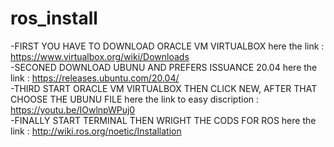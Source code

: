 # ros_install
-FIRST YOU HAVE TO DOWNLOAD ORACLE VM VIRTUALBOX   here the link : https://www.virtualbox.org/wiki/Downloads  
-SECONED DOWNLOAD UBUNU AND PREFERS ISSUANCE 20.04  here the link : https://releases.ubuntu.com/20.04/  
-THIRD START ORACLE VM VIRTUALBOX THEN CLICK NEW, AFTER THAT CHOOSE THE UBUNU FILE   here the link to easy discription : https://youtu.be/IOwlnpWPuj0  
-FINALLY START TERMINAL THEN WRIGHT THE CODS FOR ROS  here the link : http://wiki.ros.org/noetic/Installation
